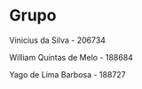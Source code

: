 # Grupo
<p> Vinicius da Silva - 206734 </p>
<p> William Quintas de Melo - 188684 </p>
<p> Yago de Lima Barbosa - 188727 </p>
